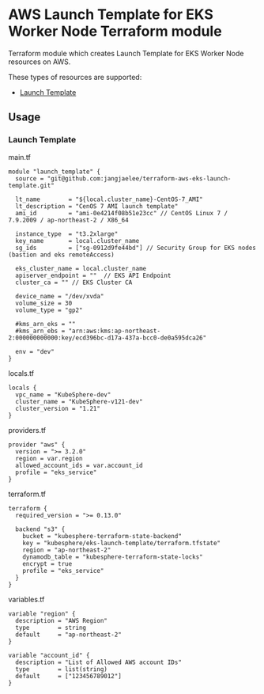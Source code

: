 # AWS Launch Template for EKS Worker Node Terraform module

Terraform module which creates Launch Template for EKS Worker Node resources on AWS.

These types of resources are supported:

* [Launch Template](https://registry.terraform.io/providers/hashicorp/aws/latest/docs/resources/launch_template)


## Usage
### Launch Template

main.tf
```hcl
module "launch_template" {
  source = "git@github.com:jangjaelee/terraform-aws-eks-launch-template.git"

  lt_name        = "${local.cluster_name}-CentOS-7_AMI"
  lt_description = "CenOS 7 AMI launch template"
  ami_id         = "ami-0e4214f08b51e23cc" // CentOS Linux 7 / 7.9.2009 / ap-northeast-2 / X86_64

  instance_type  = "t3.2xlarge" 
  key_name       = local.cluster_name
  sg_ids         = ["sg-0912d9fe44bd"] // Security Group for EKS nodes (bastion and eks remoteAccess)

  eks_cluster_name = local.cluster_name
  apiserver_endpoint = ""  // EKS API Endpoint
  cluster_ca = "" // EKS Cluster CA

  device_name = "/dev/xvda"
  volume_size = 30
  volume_type = "gp2"

  #kms_arn_eks = ""
  #kms_arn_ebs = "arn:aws:kms:ap-northeast-2:000000000000:key/ecd396bc-d17a-437a-bcc0-de0a595dca26"
  
  env = "dev"
}
```

locals.tf
```hcl
locals {
  vpc_name = "KubeSphere-dev"
  cluster_name = "KubeSphere-v121-dev"
  cluster_version = "1.21"
}
```

providers.tf
```hcl
provider "aws" {
  version = ">= 3.2.0"
  region = var.region
  allowed_account_ids = var.account_id
  profile = "eks_service"
}
```

terraform.tf
```hcl
terraform {
  required_version = ">= 0.13.0"

  backend "s3" {
    bucket = "kubesphere-terraform-state-backend"
    key = "kubesphere/eks-launch-template/terraform.tfstate"
    region = "ap-northeast-2"
    dynamodb_table = "kubesphere-terraform-state-locks"
    encrypt = true
    profile = "eks_service"
  }
}
```

variables.tf
```hcl
variable "region" {
  description = "AWS Region"
  type        = string
  default     = "ap-northeast-2"
}

variable "account_id" {
  description = "List of Allowed AWS account IDs"
  type        = list(string)
  default     = ["123456789012"]
}
```
